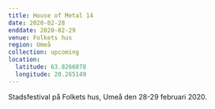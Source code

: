 ```yaml
---
title: House of Metal 14
date: 2020-02-28
enddate: 2020-02-29
venue: Folkets hus
region: Umeå
collection: upcoming
location:
  latitude: 63.8266078
  longitude: 20.265149
---
```


Stadsfestival på Folkets hus, Umeå den 28-29 februari 2020.
